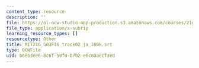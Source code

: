 ```yaml
---
content_type: resource
description: ''
file: https://ol-ocw-studio-app-production.s3.amazonaws.com/courses/21g-503-japanese-iii-fall-2019/b6eb3ee68c6f50f0b702e6c0aaecf3ed_MIT21G_503F16_track02_ja_300k.vtt
file_type: application/x-subrip
learning_resource_types: []
resourcetype: Other
title: MIT21G_503F16_track02_ja_300k.srt
type: OCWFile
uid: b6eb3ee6-8c6f-50f0-b702-e6c0aaecf3ed
---
```

